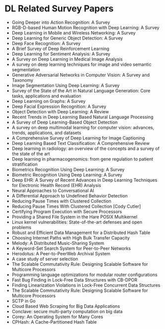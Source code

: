# DL Related Survey Papers

<ul>

                             

 <li><a target="_blank" href="https://github.com/manjunath5496/DL-Related-Survey-Papers/blob/master/d(1).pdf" style="text-decoration:none;">Going Deeper into Action Recognition: A Survey</a></li>

 <li><a target="_blank" href="https://github.com/manjunath5496/DL-Related-Survey-Papers/blob/master/d(2).pdf" style="text-decoration:none;">RGB-D-based Human Motion Recognition with Deep Learning: A Survey</a></li>

<li><a target="_blank" href="https://github.com/manjunath5496/DL-Related-Survey-Papers/blob/master/d(3).pdf" style="text-decoration:none;">Deep Learning in Mobile and Wireless Networking: A Survey</a></li>
 <li><a target="_blank" href="https://github.com/manjunath5496/DL-Related-Survey-Papers/blob/master/d(4).pdf" style="text-decoration:none;">Deep Learning for Generic Object Detection: A Survey</a></li>                              
<li><a target="_blank" href="https://github.com/manjunath5496/DL-Related-Survey-Papers/blob/master/d(5).pdf" style="text-decoration:none;">Deep Face Recognition: A Survey</a></li>
<li><a target="_blank" href="https://github.com/manjunath5496/DL-Related-Survey-Papers/blob/master/d(6).pdf" style="text-decoration:none;">A Brief Survey of Deep Reinforcement Learning</a></li>
 <li><a target="_blank" href="https://github.com/manjunath5496/DL-Related-Survey-Papers/blob/master/d(7).pdf" style="text-decoration:none;">Deep Learning for Sentiment Analysis: A Survey</a></li>

 <li><a target="_blank" href="https://github.com/manjunath5496/DL-Related-Survey-Papers/blob/master/d(8).pdf" style="text-decoration:none;"> A Survey on Deep Learning in Medical Image Analysis </a></li>
   <li><a target="_blank" href="https://github.com/manjunath5496/DL-Related-Survey-Papers/blob/master/d(9).pdf" style="text-decoration:none;">A survey on deep learning techniques for image and video semantic segmentation</a></li>
  
   
 <li><a target="_blank" href="https://github.com/manjunath5496/DL-Related-Survey-Papers/blob/master/d(10).pdf" style="text-decoration:none;">Generative Adversarial Networks in Computer Vision: A Survey and Taxonomy </a></li>                              
<li><a target="_blank" href="https://github.com/manjunath5496/DL-Related-Survey-Papers/blob/master/d(11).pdf" style="text-decoration:none;">Image Segmentation Using Deep Learning: A Survey</a></li>
<li><a target="_blank" href="https://github.com/manjunath5496/DL-Related-Survey-Papers/blob/master/d(12).pdf" style="text-decoration:none;">Survey of the State of the Art in Natural Language Generation: Core tasks, applications and evaluation</a></li>
<li><a target="_blank" href="https://github.com/manjunath5496/DL-Related-Survey-Papers/blob/master/d(13).pdf" style="text-decoration:none;">Deep Learning on Graphs: A Survey</a></li>

<li><a target="_blank" href="https://github.com/manjunath5496/DL-Related-Survey-Papers/blob/master/d(14).pdf" style="text-decoration:none;">Deep Facial Expression Recognition: A Survey</a></li>
                              
<li><a target="_blank" href="https://github.com/manjunath5496/DL-Related-Survey-Papers/blob/master/d(15).pdf" style="text-decoration:none;">Object Detection with Deep Learning: A Review</a></li>

<li><a target="_blank" href="https://github.com/manjunath5496/DL-Related-Survey-Papers/blob/master/d(16).pdf" style="text-decoration:none;">Recent Trends in Deep Learning Based
Natural Language Processing</a></li>

  <li><a target="_blank" href="https://github.com/manjunath5496/DL-Related-Survey-Papers/blob/master/d(17).pdf" style="text-decoration:none;">A Survey of Deep Learning-Based
Object Detection</a></li>   
  
<li><a target="_blank" href="https://github.com/manjunath5496/DL-Related-Survey-Papers/blob/master/d(18).pdf" style="text-decoration:none;">A survey on deep multimodal learning for computer vision: advances, trends, applications, and datasets</a></li> 

  
<li><a target="_blank" href="https://github.com/manjunath5496/DL-Related-Survey-Papers/blob/master/d(19).pdf" style="text-decoration:none;">A Comprehensive Survey of Deep Learning for Image Captioning</a></li> 

<li><a target="_blank" href="https://github.com/manjunath5496/DL-Related-Survey-Papers/blob/master/d(20).pdf" style="text-decoration:none;">Deep Learning Based Text Classification: A Comprehensive Review</a></li>

<li><a target="_blank" href="https://github.com/manjunath5496/DL-Related-Survey-Papers/blob/master/d(21).pdf" style="text-decoration:none;">Deep learning in radiology: an overview of the concepts and a survey of the state of the art</a></li>
<li><a target="_blank" href="https://github.com/manjunath5496/DL-Related-Survey-Papers/blob/master/d(22).pdf" style="text-decoration:none;">Deep learning in pharmacogenomics: from gene regulation to patient stratification</a></li> 
 <li><a target="_blank" href="https://github.com/manjunath5496/DL-Related-Survey-Papers/blob/master/d(23).pdf" style="text-decoration:none;">Biometrics Recognition Using Deep Learning: A Survey</a></li> 
 

   <li><a target="_blank" href="https://github.com/manjunath5496/DL-Related-Survey-Papers/blob/master/d(24).pdf" style="text-decoration:none;">Biometric Recognition Using Deep Learning: A Survey</a></li>
 
   <li><a target="_blank" href="https://github.com/manjunath5496/DL-Related-Survey-Papers/blob/master/d(25).pdf" style="text-decoration:none;">Deep EHR: A Survey of Recent Advances in Deep Learning Techniques for Electronic Health Record (EHR) Analysis</a></li>                              
 <li><a target="_blank" href="https://github.com/manjunath5496/DL-Related-Survey-Papers/blob/master/d(26).pdf" style="text-decoration:none;">Neural Approaches to
Conversational AI</a></li>
 <li><a target="_blank" href="https://github.com/manjunath5496/DL-Related-Survey-Papers/blob/master/d(27).pdf" style="text-decoration:none;">A Differential Approach to
Undefined Behavior Detection</a></li>
   
 
   <li><a target="_blank" href="https://github.com/manjunath5496/DL-Related-Survey-Papers/blob/master/d(28).pdf" style="text-decoration:none;">Reducing Pause Times with Clustered Collection</a></li>
 
   <li><a target="_blank" href="https://github.com/manjunath5496/DL-Related-Survey-Papers/blob/master/d(29).pdf" style="text-decoration:none;">Reducing Pause Times With Clustered Collection [Cody Cutler] </a></li>                              

  <li><a target="_blank" href="https://github.com/manjunath5496/DL-Related-Survey-Papers/blob/master/d(30).pdf" style="text-decoration:none;">Certifying Program Execution with Secure Processors</a></li>
 
   <li><a target="_blank" href="https://github.com/manjunath5496/DL-Related-Survey-Papers/blob/master/d(31).pdf" style="text-decoration:none;">Providing a Shared File System in the Hare
POSIX Multikernel</a></li> 
    <li><a target="_blank" href="https://github.com/manjunath5496/DL-Related-Survey-Papers/blob/master/d(32).pdf" style="text-decoration:none;">Linux kernel vulnerabilities:
State-of-the-art defenses and open problems</a></li> 

   <li><a target="_blank" href="https://github.com/manjunath5496/DL-Related-Survey-Papers/blob/master/d(33).pdf" style="text-decoration:none;">Robust and Efficient Data Management for a Distributed Hash Table</a></li>                              

  <li><a target="_blank" href="https://github.com/manjunath5496/DL-Related-Survey-Papers/blob/master/d(34).pdf" style="text-decoration:none;">Choosing Internet Paths with High Bulk Transfer Capacity</a></li> 
 
  <li><a target="_blank" href="https://github.com/manjunath5496/DL-Related-Survey-Papers/blob/master/d(35).pdf" style="text-decoration:none;">Melody: A Distributed Music-Sharing System</a></li> 

  <li><a target="_blank" href="https://github.com/manjunath5496/DL-Related-Survey-Papers/blob/master/d(36).pdf" style="text-decoration:none;">A Keyword-Set Search System for Peer-to-Peer
Networks</a></li> 
 
<li><a target="_blank" href="https://github.com/manjunath5496/DL-Related-Survey-Papers/blob/master/d(37).pdf" style="text-decoration:none;">Herodotus: A Peer-to-PeerWeb Archival System</a></li>
 <li><a target="_blank" href="https://github.com/manjunath5496/DL-Related-Survey-Papers/blob/master/d(38).pdf" style="text-decoration:none;">A case study of server selection</a></li>
<li><a target="_blank" href="https://github.com/manjunath5496/DL-Related-Survey-Papers/blob/master/d(39).pdf" style="text-decoration:none;">The Scalable Commutativity Rule:
Designing Scalable Software for Multicore Processors</a></li>
 <li><a target="_blank" href="https://github.com/manjunath5496/DL-Related-Survey-Papers/blob/master/d(40).pdf" style="text-decoration:none;">Programming language optimizations for modular router configurations</a></li>                              
<li><a target="_blank" href="https://github.com/manjunath5496/DL-Related-Survey-Papers/blob/master/d(41).pdf" style="text-decoration:none;">Fast Bug Finding in Lock-Free Data Structures with
CB-DPOR</a></li>
<li><a target="_blank" href="https://github.com/manjunath5496/DL-Related-Survey-Papers/blob/master/d(42).pdf" style="text-decoration:none;">Finding Linearization Violations in Lock-Free
Concurrent Data Structures</a></li>
 
  <li><a target="_blank" href="https://github.com/manjunath5496/DL-Related-Survey-Papers/blob/master/d(43).pdf" style="text-decoration:none;">The Scalable Commutativity Rule:
Designing Scalable Software for Multicore Processors</a></li>
 <li><a target="_blank" href="https://github.com/manjunath5496/DL-Related-Survey-Papers/blob/master/d(44).pdf" style="text-decoration:none;">SCTP in Go</a></li>
   <li><a target="_blank" href="https://github.com/manjunath5496/DL-Related-Survey-Papers/blob/master/d(45).pdf" style="text-decoration:none;">Cloud Based Web Scraping for Big Data Applications</a></li>  
   
<li><a target="_blank" href="https://github.com/manjunath5496/DL-Related-Survey-Papers/blob/master/d(46).pdf" style="text-decoration:none;">Conclave: secure multi-party computation on big data</a></li> 
                             
<li><a target="_blank" href="https://github.com/manjunath5496/DL-Related-Survey-Papers/blob/master/d(47).pdf" style="text-decoration:none;">Corey: An Operating System for Many Cores</a></li>
<li><a target="_blank" href="https://github.com/manjunath5496/DL-Related-Survey-Papers/blob/master/d(48).pdf" style="text-decoration:none;">CPHash: A Cache-Partitioned Hash Table</a></li>

</ul>
  
